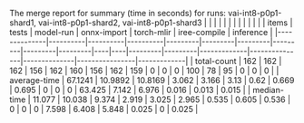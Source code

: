 The merge report for summary (time in seconds) for runs: vai-int8-p0p1-shard1, vai-int8-p0p1-shard2, vai-int8-p0p1-shard3
|              |          |          |          |         |         |         |         |         |         |    |    |   items |   tests |   model-run |   onnx-import |   torch-mlir |   iree-compile |   inference |
|--------------|----------|----------|----------|---------|---------|---------|---------|---------|---------|----|----|---------|---------|-------------|---------------|--------------|----------------|-------------|
| total-count  | 162      | 162      | 162      | 156     | 162     | 160     | 156     | 162     | 159     |  0 |  0 |       0 | 100     |      78     |        95     |        0     |          0     |       0     |
| average-time |  67.1241 |  10.9892 |  10.8169 |   3.062 |   3.166 |   3.13  |   0.62  |   0.669 |   0.695 |  0 |  0 |       0 |  63.425 |       7.142 |         6.976 |        0.016 |          0.013 |       0.015 |
| median-time  |  11.077  |  10.038  |   9.374  |   2.919 |   3.025 |   2.965 |   0.535 |   0.605 |   0.536 |  0 |  0 |       0 |   7.598 |       6.408 |         5.848 |        0.025 |          0     |       0.025 |
